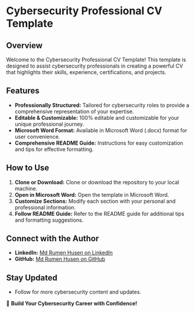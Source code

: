 # Cybersecurity Professional CV Template

## Overview

Welcome to the Cybersecurity Professional CV Template! This template is designed to assist cybersecurity professionals in creating a powerful CV that highlights their skills, experience, certifications, and projects.

## Features

- **Professionally Structured:** Tailored for cybersecurity roles to provide a comprehensive representation of your expertise.
- **Editable & Customizable:** 100% editable and customizable for your unique professional journey.
- **Microsoft Word Format:** Available in Microsoft Word (.docx) format for user convenience.
- **Comprehensive README Guide:** Instructions for easy customization and tips for effective formatting.

## How to Use

1. **Clone or Download:** Clone or download the repository to your local machine.
2. **Open in Microsoft Word:** Open the template in Microsoft Word.
3. **Customize Sections:** Modify each section with your personal and professional information.
4. **Follow README Guide:** Refer to the README guide for additional tips and formatting suggestions.

## Connect with the Author

- **LinkedIn:** [Md Rumen Husen on LinkedIn](https://www.linkedin.com/in/rumenhusen/)
- **GitHub:** [Md Rumen Husen on GitHub](https://github.com/rumenhusen)

## Stay Updated

- Follow for more cybersecurity content and updates.

🚀 **Build Your Cybersecurity Career with Confidence!**



